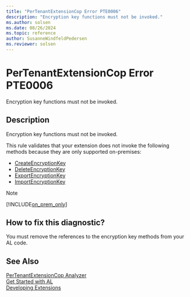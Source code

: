 ```yaml
---
title: "PerTenantExtensionCop Error PTE0006"
description: "Encryption key functions must not be invoked."
ms.author: solsen
ms.date: 08/26/2024
ms.topic: reference
author: SusanneWindfeldPedersen
ms.reviewer: solsen
---
```

[//]: # (START>DO_NOT_EDIT)
[//]: # (IMPORTANT:Do not edit any of the content between here and the END>DO_NOT_EDIT.)
[//]: # (Any modifications should be made in the .xml files in the ModernDev repo.)
# PerTenantExtensionCop Error PTE0006
Encryption key functions must not be invoked.

## Description
Encryption key functions must not be invoked.

[//]: # (IMPORTANT: END>DO_NOT_EDIT)

This rule validates that your extension does not invoke the following methods because they are only supported on-premises:

- [CreateEncryptionKey](../methods-auto/system/system-createencryptionkey-method.md)
- [DeleteEncryptionKey](../methods-auto/system/system-deleteencryptionkey-method.md)
- [ExportEncryptionKey](../methods-auto/system/system-exportencryptionkey-method.md)
- [ImportEncryptionKey](../methods-auto/system/system-importencryptionkey-method.md)

> [!Note]
> [!INCLUDE[on_prem_only](../includes/on_prem_only.md)]

## How to fix this diagnostic?

You must remove the references to the encryption key methods from your AL code.

## See Also  
[PerTenantExtensionCop Analyzer](pertenantextensioncop.md)  
[Get Started with AL](../devenv-get-started.md)  
[Developing Extensions](../devenv-dev-overview.md)  